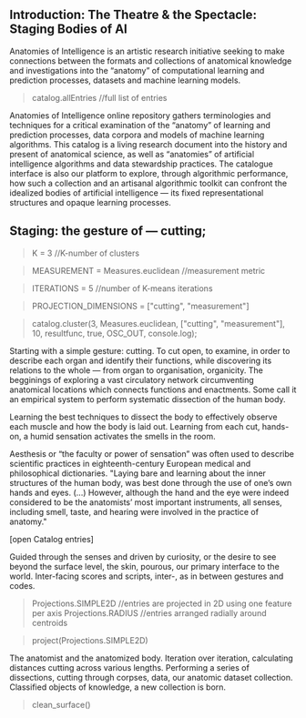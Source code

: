 ## Introduction: The Theatre & the Spectacle: Staging Bodies of AI

Anatomies of Intelligence is an artistic research initiative seeking to make connections between the formats and collections of anatomical knowledge and investigations into the “anatomy” of computational learning and prediction processes, datasets and machine learning models. 

> catalog.allEntries  //full list of entries


Anatomies of Intelligence online repository gathers terminologies and techniques for a critical examination of the “anatomy” of learning and prediction processes, data corpora and models of machine learning algorithms. This catalog is a living research document into the history and present of anatomical science, as well as “anatomies” of artificial intelligence algorithms and data stewardship practices. The catalogue interface is also our platform to explore, through algorithmic performance, how such a collection and an artisanal algorithmic toolkit can confront the idealized bodies of artificial intelligence — its fixed representational structures and opaque learning processes.


## Staging: the gesture of — cutting;

> K = 3 //K-number of clusters

> MEASUREMENT = Measures.euclidean //measurement metric

> ITERATIONS = 5 //number of K-means iterations

> PROJECTION_DIMENSIONS = ["cutting", "measurement"]

> catalog.cluster(3, Measures.euclidean, ["cutting", "measurement"], 10, resultfunc, true, OSC_OUT, console.log);


Starting with a simple gesture: cutting. To cut open, to examine, in order to describe each organ and identify their functions, while discovering its relations to the whole — from organ to organisation, organicity. The begginings of exploring a vast circulatory network circumventing anatomical locations which connects functions and enactments. Some call it an empirical system to perform systematic dissection of the human body.

Learning the best techniques to dissect the body to effectively observe each muscle and how the body is laid out. Learning from each cut, hands-on, a humid sensation activates the smells in the room.

Aesthesis or “the faculty or power of sensation” was often used to describe scientific practices in eighteenth-century European medical and philosophical dictionaries. "Laying bare and learning about the inner structures of the human body, was best done through the use of one’s own hands and eyes. (...) However, although the hand and the eye were indeed considered to be the anatomists’ most important instruments, all senses, including smell, taste, and hearing were involved in the practice of anatomy."

[open Catalog entries]

Guided through the senses and driven by curiosity, or the desire to see beyond the surface level, the skin, pourous, our primary interface to the world. Inter-facing scores and scripts, inter-, as in between gestures and codes.

> Projections.SIMPLE2D    //entries are projected in 2D using one feature per axis
> Projections.RADIUS      //entries arranged radially around centroids

> project(Projections.SIMPLE2D)

The anatomist and the anatomized body. Iteration over iteration, calculating distances cutting across various lengths. Performing a series of dissections, cutting through corpses, data, our anatomic dataset collection. Classified objects of knowledge, a new collection is born.

> clean_surface()


